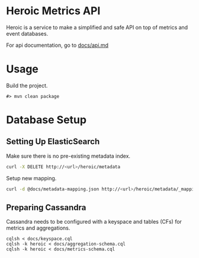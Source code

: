 # Heroic Metrics API

Heroic is a service to make a simplified and safe API on top of metrics and
event databases.

For api documentation, go to [docs/api.md](docs/api.md)

# Usage

Build the project.

```shell
#> mvn clean package
```

# Database Setup

## Setting Up ElasticSearch

Make sure there is no pre-existing metadata index.

```sh
curl -X DELETE http://<url>/heroic/metadata
```

Setup new mapping.

```sh
curl -d @docs/metadata-mapping.json http://<url>/heroic/metadata/_mapping
```

## Preparing Cassandra

Cassandra needs to be configured with a keyspace and tables (CFs) for metrics
and aggregations.

```
cqlsh < docs/keyspace.cql
cqlsh -k heroic < docs/aggregation-schema.cql
cqlsh -k heroic < docs/metrics-schema.cql
```
